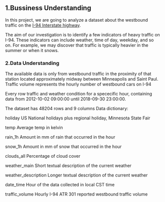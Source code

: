 ## 1.Bussiness Understanding

In this project, we are  going to analyze a dataset about the westbound traffic on the [I-94 Interstate highway](https://en.wikipedia.org/wiki/Interstate_94). 

The aim of our investigation is to identify a few indicators of heavy traffic on I-94. These indicators can include weather, time of day, weekday, and so on. For example, we may discover that traffic is typically heavier in the summer or when it snows.
### 2.Data Understanding


The available data is only from westbound traffic in the proximity of that station located approximately midway between Minneapolis and Saint Paul. Traffic volume represents the hourly number of westbound cars on I-94

Every row traffic and weather condition for a spececific hour, containing data from 2012-10-02 09:00:00 until 2018-09-30 23:00:00.

 The dataset has 48204 rows and 9 columns
Data dictionary:

holiday US National holidays plus regional holiday, Minnesota State Fair

temp Average temp in kelvin

rain_1h Amount in mm of rain that occurred in the hour

snow_1h Amount in mm of snow that occurred in the hour

clouds_all Percentage of cloud cover

weather_main Short textual description of the current weather

weather_description Longer textual description of the current weather

date_time Hour of the data collected in local CST time

traffic_volume Hourly I-94 ATR 301 reported westbound traffic volume

